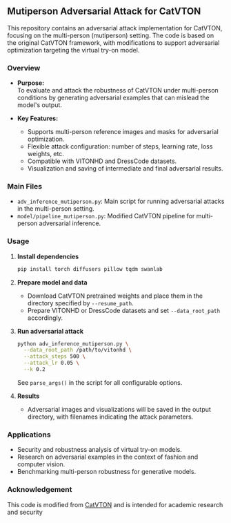 ## Mutiperson Adversarial Attack for CatVTON

This repository contains an adversarial attack implementation for CatVTON, focusing on the multi-person (mutiperson) setting. The code is based on the original CatVTON framework, with modifications to support adversarial optimization targeting the virtual try-on model.

### Overview

- **Purpose:**  
  To evaluate and attack the robustness of CatVTON under multi-person conditions by generating adversarial examples that can mislead the model's output.

- **Key Features:**  
  - Supports multi-person reference images and masks for adversarial optimization.
  - Flexible attack configuration: number of steps, learning rate, loss weights, etc.
  - Compatible with VITONHD and DressCode datasets.
  - Visualization and saving of intermediate and final adversarial results.

### Main Files

- `adv_inference_mutiperson.py`: Main script for running adversarial attacks in the multi-person setting.
- `model/pipeline_mutiperson.py`: Modified CatVTON pipeline for multi-person adversarial inference.

### Usage

1. **Install dependencies**
   ```bash
   pip install torch diffusers pillow tqdm swanlab
   ```

2. **Prepare model and data**
   - Download CatVTON pretrained weights and place them in the directory specified by `--resume_path`.
   - Prepare VITONHD or DressCode datasets and set `--data_root_path` accordingly.

3. **Run adversarial attack**
   ```bash
   python adv_inference_mutiperson.py \
     --data_root_path /path/to/vitonhd \
     --attack_steps 500 \
     --attack_lr 0.05 \
     --k 0.2
   ```
   See `parse_args()` in the script for all configurable options.

4. **Results**
   - Adversarial images and visualizations will be saved in the output directory, with filenames indicating the attack parameters.

### Applications

- Security and robustness analysis of virtual try-on models.
- Research on adversarial examples in the context of fashion and computer vision.
- Benchmarking multi-person robustness for generative models.

### Acknowledgement

This code is modified from [CatVTON](https://github.com/Zheng-Chong/CatVTON) and is intended for academic research and security